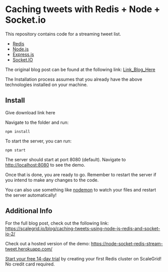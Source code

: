 # Caching tweets with Redis + Node + Socket.io

This repository contains code for a streaming tweet list.

- [Redis](https://redis.io/)
- [Node.js](https://nodejs.org/en/)
- [Express.js](http://expressjs.com/)
- [Socket.IO](http://socket.io/)

The original blog post can be found at the following link: [Link_Blog_Here](http://google.com)

The Installation process assumes that you already have the above technologies installed on your machine.

## Install

Give download link here

Navigate to the folder and run:

```
npm install
```

To start the server, you can run:

```
npm start
```

The server should start at port 8080 (default). Navigate to [http://localhost:8080](http://localhost:8080) to see the demo.

Once that is done, you are ready to go. Remember to restart the server if you intend to make any changes to the code.

You can also use something like [nodemon](https://nodemon.io/) to watch your files and restart the server automatically!

## Additional Info

For the full blog post, check out the following link: https://scalegrid.io/blog/caching-tweets-using-node-js-redis-and-socket-io-2/

Check out a hosted version of the demo: https://node-socket-redis-stream-tweet.herokuapp.com/

[Start your free 14-day trial](https://console.scalegrid.io/users/register) by creating your first Redis cluster on ScaleGrid! No credit card required.
